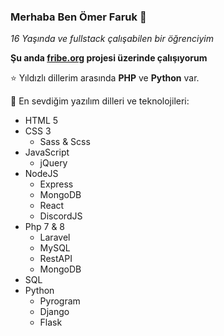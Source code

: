 ### Merhaba Ben Ömer Faruk 👋

_16 Yaşında ve fullstack çalışabilen bir öğrenciyim_

**Şu anda [fribe.org](https://fribe.org) projesi üzerinde çalışıyorum**

⭐ Yıldızlı dillerim arasında **PHP** ve **Python** var.

🚀 En sevdiğim yazılım dilleri ve teknolojileri:
- HTML 5
- CSS 3
  - Sass & Scss
- JavaScript
  - jQuery
- NodeJS
  - Express
  - MongoDB
  - React
  - DiscordJS
- Php 7 & 8
  - Laravel
  - MySQL
  - RestAPI
  - MongoDB
- SQL
- Python
  - Pyrogram
  - Django
  - Flask
